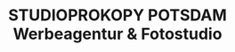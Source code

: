 ---
title: "STUDIOPROKOPY POTSDAM Werbeagentur & Fotostudio"
url: /potsdam/studioprokopy-potsdam-werbeagentur-und-fotostudio/
shop: Foto
---